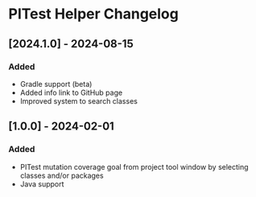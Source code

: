 <!-- Keep a Changelog guide -> https://keepachangelog.com -->

# PITest Helper Changelog

## [2024.1.0] - 2024-08-15
### Added
- Gradle support (beta)
- Added info link to GitHub page
- Improved system to search classes

## [1.0.0] - 2024-02-01

### Added

- PITest mutation coverage goal from project tool window by selecting classes and/or packages
- Java support
